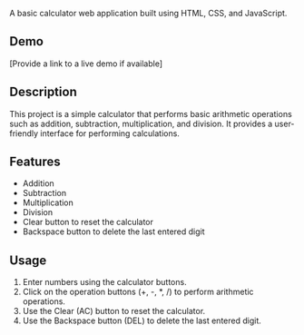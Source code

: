 A basic calculator web application built using HTML, CSS, and JavaScript.

## Demo

[Provide a link to a live demo if available]

## Description

This project is a simple calculator that performs basic arithmetic operations such as addition, subtraction, multiplication, and division. It provides a user-friendly interface for performing calculations.

## Features

- Addition
- Subtraction
- Multiplication
- Division
- Clear button to reset the calculator
- Backspace button to delete the last entered digit


## Usage

1. Enter numbers using the calculator buttons.
2. Click on the operation buttons (+, -, *, /) to perform arithmetic operations.
3. Use the Clear (AC) button to reset the calculator.
4. Use the Backspace button (DEL) to delete the last entered digit.



